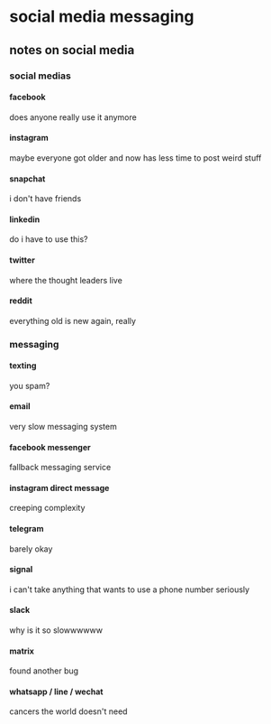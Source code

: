 # social media messaging

## notes on social media

### social medias

#### facebook

does anyone really use it anymore

#### instagram

maybe everyone got older and now has less time to post weird stuff

#### snapchat

i don't have friends

#### linkedin

do i have to use this?

#### twitter

where the thought leaders live

#### reddit

everything old is new again, really

### messaging

#### texting

you spam?

#### email

very slow messaging system

#### facebook messenger

fallback messaging service

#### instagram direct message

creeping complexity

#### telegram

barely okay

#### signal

i can't take anything that wants to use a phone number seriously

#### slack

why is it so slowwwwww

#### matrix

found another bug

#### whatsapp / line / wechat

cancers the world doesn't need
